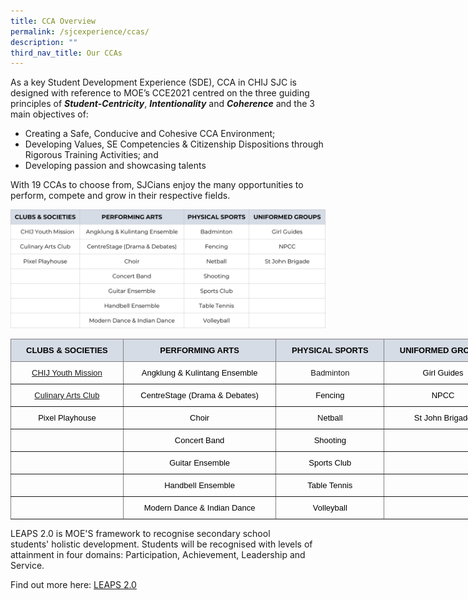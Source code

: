 ```yaml
---
title: CCA Overview
permalink: /sjcexperience/ccas/
description: ""
third_nav_title: Our CCAs
---
```

As a key Student Development Experience (SDE), CCA in CHIJ SJC is designed with reference to MOE’s CCE2021 centred on the three guiding principles of **_Student-Centricity_**, **_Intentionality_** and **_Coherence_** and the 3 main objectives of:  

*   Creating a Safe, Conducive and Cohesive CCA Environment;
*   Developing Values, SE Competencies & Citizenship Dispositions through Rigorous Training Activities; and
*   Developing passion and showcasing talents

With 19 CCAs to choose from, SJCians enjoy the many opportunities to perform, compete and grow in their respective fields.

![](/images/CCA/CCAlist.jpg)

<style type="text/css">
.tg  {border-collapse:collapse;border-spacing:0;}
.tg td{border-color:black;border-style:solid;border-width:1px;font-family:Arial, sans-serif;font-size:14px;
  overflow:hidden;padding:10px 3px;word-break:normal;}
.tg th{border-color:black;border-style:solid;border-width:1px;font-family:Arial, sans-serif;font-size:14px;
  font-weight:normal;overflow:hidden;padding:10px 3px;word-break:normal;}
.tg .tg-jram{background-color:#D6DCE5;border-color:inherit;font-family:Verdana, Geneva, sans-serif !important;font-size:13px;
  text-align:center;vertical-align:top}
.tg .tg-8n8m{border-color:inherit;font-family:Verdana, Geneva, sans-serif !important;font-size:13px;text-align:center;
  vertical-align:top}
</style>
<table class="tg" style="undefined;table-layout: fixed; width: 787px">
<colgroup>
<col style="width: 180px">
<col style="width: 245px">
<col style="width: 173px">
<col style="width: 189px">
</colgroup>
<thead>
  <tr>
    <th class="tg-jram"><span style="font-weight:bold;color:black">CLUBS &amp; SOCIETIES</span> </th>
    <th class="tg-jram"><span style="font-weight:bold;color:black">PERFORMING ARTS</span></th>
    <th class="tg-jram"><span style="font-weight:bold;color:black">PHYSICAL SPORTS</span></th>
    <th class="tg-jram"><span style="font-weight:bold;color:black">UNIFORMED GROUPS</span></th>
  </tr>
</thead>
<tbody>
  <tr>
    <td class="tg-8n8m"><a href="https://chijstjosephsconvent.moe.edu.sg/cca/clubs-and-societies/chij-youth-mission" target="_blank" rel="noopener noreferrer">CHIJ Youth Mission</a></td>
    <td class="tg-8n8m"><span style="color:black">Angklung &amp; Kulintang Ensemble</span></td>
    <td class="tg-8n8m">Badminton</td>
    <td class="tg-8n8m"><span style="color:black">Girl Guides</span></td>
  </tr>
  <tr>
    <td class="tg-8n8m"><a href="https://chijstjosephsconvent.moe.edu.sg/cca/clubs-and-societies/culinary-arts-club" target="_blank" rel="noopener noreferrer">Culinary Arts Club</a></td>
    <td class="tg-8n8m"><span style="color:black">CentreStage (Drama &amp; Debates)</span></td>
    <td class="tg-8n8m"><span style="color:black">Fencing</span></td>
    <td class="tg-8n8m"><span style="color:black">NPCC</span></td>
  </tr>
  <tr>
    <td class="tg-8n8m"><span style="color:black">Pixel Playhouse</span></td>
    <td class="tg-8n8m"><span style="color:black">Choir</span></td>
    <td class="tg-8n8m">N<span style="color:black">etball</span></td>
    <td class="tg-8n8m"><span style="color:black">St John Brigade</span></td>
  </tr>
  <tr>
    <td class="tg-8n8m">   </td>
    <td class="tg-8n8m"><span style="color:black">Concert Band</span></td>
    <td class="tg-8n8m"><span style="color:black">Shooting</span></td>
    <td class="tg-8n8m">   </td>
  </tr>
  <tr>
    <td class="tg-8n8m">  </td>
    <td class="tg-8n8m"><span style="color:black">Guitar Ensemble</span></td>
    <td class="tg-8n8m"><span style="color:black">Sports Club</span></td>
    <td class="tg-8n8m">   </td>
  </tr>
  <tr>
    <td class="tg-8n8m">  </td>
    <td class="tg-8n8m"><span style="color:black">Handbell Ensemble</span></td>
    <td class="tg-8n8m"><span style="color:black">Table Tennis</span></td>
    <td class="tg-8n8m">   </td>
  </tr>
  <tr>
    <td class="tg-8n8m">   </td>
    <td class="tg-8n8m"><span style="color:black">Modern Dance &amp; Indian Dance</span></td>
    <td class="tg-8n8m"><span style="color:black">Volleyball</span></td>
    <td class="tg-8n8m">   </td>
  </tr>
</tbody>
</table>
  </tr>
</tbody>
</table>


LEAPS 2.0 is MOE'S framework to recognise secondary school students' holistic development. Students will be recognised with levels of attainment in four domains: Participation, Achievement, Leadership and Service.

Find out more here: [LEAPS 2.0](/files/LEAPS%202/LEAPS%2020%20(Public%20Version).pdf)




